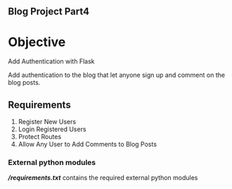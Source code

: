 ## Blog Project Part4
# Objective
Add Authentication with Flask

Add authentication to the blog that let anyone sign up and comment on the blog posts.  

## Requirements
1. Register New Users
2. Login Registered Users
3. Protect Routes
4. Allow Any User to Add Comments to Blog Posts

### External python modules
***/requirements.txt*** contains the required external python modules
